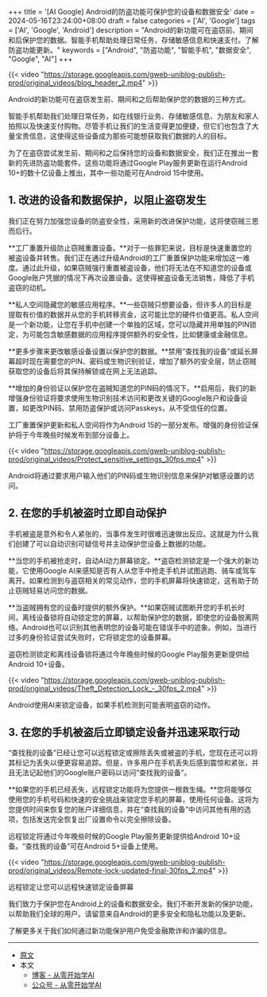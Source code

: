 +++
title = '[AI Google] Android的防盗功能可保护您的设备和数据安全'
date = 2024-05-16T23:24:00+08:00
draft = false
categories = ['AI', 'Google']
tags = ['AI', 'Google', 'Android']
description = "Android的新功能可在盗窃前、期间和后保护您的数据。智能手机帮助处理日常任务，存储敏感信息和快速支付。了解防盗功能更新。"
keywords = ["Android", "防盗功能", "智能手机", "数据安全", "Google", "AI"]
+++

{{< video "https://storage.googleapis.com/gweb-uniblog-publish-prod/original_videos/blog_header_2.mp4" >}}

Android的新功能可在盗窃发生前、期间和之后帮助保护您的数据的三种方式。

智能手机帮助我们处理日常任务，如在线银行业务、存储敏感信息、为朋友和家人拍照以及快速支付购物。尽管手机让我们的生活变得更加便捷，但它们也包含了大量宝贵信息，这使得这些设备成为那些可能想获取我们数据的人的目标。

为了在盗窃尝试发生前、期间和之后保持您的设备和数据安全，我们正在推出一套新的先进防盗功能套件。这些功能将通过Google Play服务更新在运行Android 10+的数十亿设备上推出，其中一些功能可在Android 15中使用。

## 1. 改进的设备和数据保护，以阻止盗窃发生
我们正在努力加强您设备的防盗安全性，采用新的改进保护功能，这将使窃贼三思而后行。

**工厂重置升级防止窃贼重置设备。**对于一些罪犯来说，目标是快速重置您的被盗设备并转售。我们正在通过升级Android的工厂重置保护功能来增加这一难度。通过此升级，如果窃贼强行重置被盗设备，他们将无法在不知道您的设备或Google账户凭据的情况下再次设置设备。这使得被盗设备无法销售，降低了手机盗窃的动机。

**私人空间隐藏您的敏感应用程序。**一些窃贼只想要设备，但许多人的目标是提取有价值的数据并从您的手机转移资金，这可能比您的硬件价值更高。私人空间是一个新功能，让您在手机中创建一个单独的区域，您可以隐藏并用单独的PIN锁定，为可能包含敏感数据的应用程序提供额外的安全性，比如健康或金融信息。

**更多步骤来更改敏感设备设置以保护您的数据。**禁用“查找我的设备”或延长屏幕超时现在需要您的PIN、密码或生物识别验证，增加了额外的安全层，防止窃贼获取您的设备后将其保持解锁或在网上无法追踪。

**增加的身份验证以保护您在盗贼知道您的PIN码的情况下。**启用后，我们的新增强身份验证将要求使用生物识别技术访问和更改关键的Google账户和设备设置，如更改PIN码、禁用防盗保护或访问Passkeys，从不受信任的位置。

工厂重置保护更新和私人空间将作为Android 15的一部分发布。增强的身份验证保护将于今年晚些时候发布到部分设备上。

{{< video "https://storage.googleapis.com/gweb-uniblog-publish-prod/original_videos/Protect_sensitive_settings_30fps.mp4" >}}

Android将通过要求用户输入他们的PIN码或生物识别信息来保护对敏感设置的访问。

## 2. 在您的手机被盗时立即自动保护
手机被盗是意外和令人紧张的，当事件发生时很难迅速做出反应。这就是为什么我们创建了可以自动识别可疑信号并主动保护您设备上数据的功能。

**当您的手机被抢走时，自动AI动力屏幕锁定。**盗窃检测锁定是一个强大的新功能，它使用Google AI来感知是否有人从您手中抢走手机并试图逃跑、骑车或驾车离开。如果检测到与盗窃相关的常见动作，您的手机屏幕将快速锁定，这有助于防止窃贼轻易访问您的数据。

**当盗贼拥有您的设备时提供的额外保护。**如果窃贼试图断开您的手机长时间，离线设备锁将自动锁定您的屏幕，以帮助保护您的数据，即使您的设备脱离网络。Android也可以识别其他表明您的设备可能在错误手中的迹象。例如，当进行过多的身份验证尝试失败时，它将锁定您的设备屏幕。

盗窃检测锁定和离线设备锁将通过今年晚些时候的Google Play服务更新提供给Android 10+设备。

{{< video "https://storage.googleapis.com/gweb-uniblog-publish-prod/original_videos/Theft_Detection_Lock_-_30fps_2.mp4" >}}

Android使用AI来锁定设备，如果手机检测到可能表明盗窃的动作。

## 3. 在您的手机被盗后立即锁定设备并迅速采取行动
“查找我的设备”已经让您可以远程锁定或擦除丢失或被盗的手机，您现在还可以将其标记为丢失以便更容易追踪。但是，许多用户在手机丢失后感到震惊和紧张，并且无法记起他们的Google账户密码以访问“查找我的设备”。

**如果您的手机已经丢失，远程锁定功能将为您提供一根救生绳。**您将能够仅使用您的手机号码和快速的安全挑战来锁定您手机的屏幕，使用任何设备。这将为您提供时间来恢复您的账户详细信息，并在“查找我的设备”中访问其他有用的选项，包括发送完全恢复出厂设置命令以完全擦除设备。

远程锁定将通过今年晚些时候的Google Play服务更新提供给Android 10+设备。“查找我的设备”可在Android 5+设备上使用。

{{< video "https://storage.googleapis.com/gweb-uniblog-publish-prod/original_videos/Remote-lock-updated-final-30fps_2.mp4" >}}

远程锁定让您可以远程快速锁定设备屏幕

我们致力于保护您在Android上的设备和数据安全。我们不断开发新的保护功能，以帮助我们全球的用户。请留意来自Android的更多安全和隐私功能以及更新。

了解更多关于我们如何通过新功能保护用户免受金融欺诈和诈骗的信息。

---

- [原文](https://blog.google/products/android/android-theft-protection/)
- 本文
    - [博客 - 从零开始学AI](https://blog.aihub2022.top/post/ai-google-android-theft-protection/)
    - [公众号 - 从零开始学AI](https://mp.weixin.qq.com/s?__biz=MzA3MDIyNTgzNA==&mid=2649977237&idx=1&sn=459278619aa02563bda75e6f2b30e239&chksm=86c7cb50b1b042460ea0e48dc13f6b18a4f681a0a212054dcd979be62c6f456e755b412fcf39#rd)
    <!-- - [CSDN - 从零开始学AI](...) -->
    <!-- - [掘金 - 从零开始学AI](...) -->
    <!-- - [知乎 - 从零开始学AI](...) -->
    <!-- - [阿里云 - 从零开始学AI](...) -->
    <!-- - [腾讯云 - 从零开始学AI](...) -->
